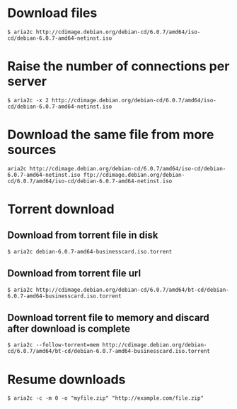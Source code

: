 # Download files
```
$ aria2c http://cdimage.debian.org/debian-cd/6.0.7/amd64/iso-cd/debian-6.0.7-amd64-netinst.iso
```

# Raise the number of connections per server
```
$ aria2c -x 2 http://cdimage.debian.org/debian-cd/6.0.7/amd64/iso-cd/debian-6.0.7-amd64-netinst.iso
```

# Download the same file from more sources
```
aria2c http://cdimage.debian.org/debian-cd/6.0.7/amd64/iso-cd/debian-6.0.7-amd64-netinst.iso ftp://cdimage.debian.org/debian-cd/6.0.7/amd64/iso-cd/debian-6.0.7-amd64-netinst.iso
```

# Torrent download
## Download from torrent file in disk
```
$ aria2c debian-6.0.7-amd64-businesscard.iso.torrent
```

## Download from torrent file url
```
$ aria2c http://cdimage.debian.org/debian-cd/6.0.7/amd64/bt-cd/debian-6.0.7-amd64-businesscard.iso.torrent
```

## Download torrent file to memory and discard after download is complete
```
$ aria2c --follow-torrent=mem http://cdimage.debian.org/debian-cd/6.0.7/amd64/bt-cd/debian-6.0.7-amd64-businesscard.iso.torrent
```

# Resume downloads
```
$ aria2c -c -m 0 -o "myfile.zip" "http://example.com/file.zip"
```
